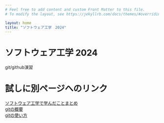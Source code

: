 ```yaml
---
# Feel free to add content and custom Front Matter to this file.
# To modify the layout, see https://jekyllrb.com/docs/themes/#overriding-theme-defaults

layout: home
title: "ソフトウェア工学　2024"
---
```


# ソフトウェア工学 2024

git/github演習

# 試しに別ページへのリンク

[ソフトウェア工学で学んだことまとめ](\software)  
[gitの概要](\git-memo)  
[gitの使い方](\git-cheat)  
